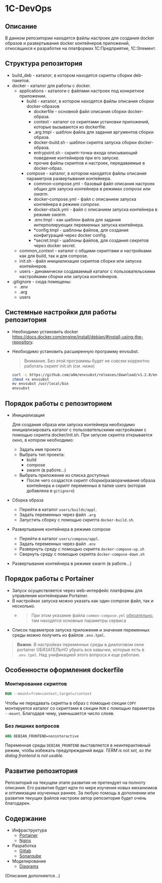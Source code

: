 # 1C-DevOps

## Описание

В данном репозитории находятся файлы настроек для создания docker образов и развертывания docker контейнеров приложений, относящихся к разработке на платформах 1С:Предприятие, 1С:Элемент.

## Структура репозитория

- build_deb - каталог, в котором находятся скрипты сборки deb-пакетов.
- docker - каталог для работы с docker.
  - applications - каталоги с файлами настроек под конкретное приложении.
    - build - каталог, в котором находятся файлы описания сборки docker-образов
      - dockerfile - основной файл описания сборки docker-образа.
      - context - каталог со скриптами установки приложений, которые вызываются из dockerfile.
      - .arg.tmpl - шаблон файла для задания аргументов сборки образа.
      - docker-build.sh - шаблон скрипта запуска сборки docker-образа.
      - entrypoint.sh - скрипт-точка-входа описывающий поведение контейнеров при его запуске.
      - прочие файлы скриптов и настроек, передаваемые в docker-образ.
    - compose - каталог, в котором находятся файлы описания параметров развертывания контейнера.
      - common-compose.yml - базовый файл описания настроек общих для запуска контейнера в режимах *compose* или *swarm*.
      - docker-compose.yml - файл с описанием запуска контейнера в режиме *compose*.
      - docker-stack.yml - файл с описанием запуска контейнера в режиме *swarm*.
      - .env.tmpl - как шаблон файла для задания интерполирующих переменных запуска контейнера.
      - *config.tmpl - шаблоны файлов, для создания конфигураций через docker config.
      - *secret.tmpl - шаблоны файлов, для создания секретов через docker secret.
  - common_context - каталог с общими скриптами и настройками как для build, так и для compose.
  - init.sh - файл инициализации скриптов сборки или запуска контейнеров.
  - users - динамически создаваемый каталог с пользовательскими настройками сборки или запуска контейнеров.
- .gitignore - сюда помещены:
  - .env
  - .arg
  - users

## Системные настройки для работы репозитория

- Необходимо установить docker <https://docs.docker.com/engine/install/debian/#install-using-the-repository>.
- Необходимо установить расширенную программу envsubst.
  > Внимание. Без этой программы будет не совсем корректно работать скрипт init.sh (см. ниже)
  
  ```bash
  curl -L https://github.com/a8m/envsubst/releases/download/v1.2.0/envsubst-`uname -s`-`uname -m` -o envsubst
  chmod +x envsubst
  mv envsubst /usr/local/bin
  envsubst
  ```

## Порядок работы с репозиторием

- Инициализация

  Для создания образа или запуска контейнера необходимо инициализировать каталог с пользовательскими настройками с помощью скрипта docker/init.sh.
  При запуске скрипта открывается окно, в котором необходимо:

  - Задать имя проекта
  - Выбрать тип проекта:
    - build
    - compose
    - swarm (в работе...)
  - Выбрать приложение из списка доступных
    - После чего создастся скрипт сборки/разворачивания образа контейнера и скрипт переменных в папке users (которая добавлена в `gitignore`)

- Сборка образа
  - Перейти в каталог `users/builds/appl`.
  - Задать переменных через файл `.arg`
  - Запустить сборку с помощью скрипта `docker-build.sh`.

- Развертывание контейнера в режиме compose
  - Перейти в каталог `users/compose/appl`.
  - Задать переменных через файл `.env`
  - Развернуть среду с помощью скрипта `docker-compose-up.sh`
  - Свернуть среду с помощью скрипта `docker-compose-down.sh`

- Развертывание контейнера в режиме swarm
  (в работе...)

## Порядок работы с Portainer

- Запуск осуществляется через web-интерфейс платформы для управления контейнерами Portainer.
- В настройках запуска можно указать как один compose файл, так и несколько.
  - > При этом указание файла `common-compose.yml` <u>обязательно</u>, там находятся основные параметры сервиса
- Список параметров запуска приложения и значения переменных среды можно получить из файлов `.env.tpml`.

> **Важно**. В настройках переменных среды в диалоговом окне portainer ОБЯЗАТЕЛЬНО убрать все кавычки, которые есть в `.env.tpml`. Над унификацией этого вопроса я еще работаю.

## Особенности оформления dockerfile

### Монтирование скриптов

```dockerfile
RUN --mount=from=context,target=/context
```

Чтобы не передавать скрипты в образ с помощью секции `COPY` монтируется каталог со скриптами в секции `RUN` с помощью параметра `--mount`. Благодаря чему, уменьшается число слоев.

### Без лишних вопросов

```dockerfile
ARG DEBIAN_FRONTEND=noninteractive
```

Переменная среды `DEBIAN_FRONTEND` выставляется в неинтерактивный режим, чтобы избежать предупреждений вида:
*TERM is not set, so the dialog frontend is not usable.*

## Развитие репозитория

Репозиторий на текущем этапе развития не претендует на полноту описания. Его развитие будет идти по мере изучения новых механизмов и оптимизации изученных раннее. За любую помощь в дополнении или развития текущих файлов настроек автор репозитория будет очень благодарен.

## Содержание

- Инфраструктура
  - [Portainer](docker/portainer/README.md)
  - [Nginx](docker/nginx/README.md)
- Разработка
  - [Gitlab](docker/gitlab-ce/README.md)
  - [Sonarqube](docker/sonarqube/README.md)
- Моделирование
  - [Diagrams](docker/diagrams/README.md)

(Описание дополняется...)
